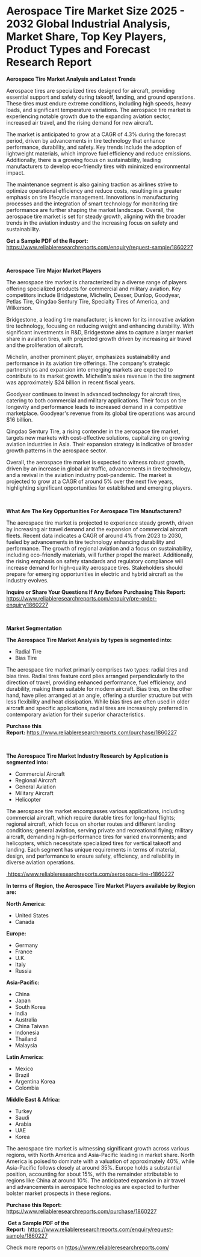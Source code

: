 <p><h1>Aerospace Tire Market Size 2025 - 2032 Global Industrial Analysis, Market Share, Top Key Players, Product Types and Forecast Research Report</h1></p><p><strong>Aerospace Tire Market Analysis and Latest Trends</strong></p>
<p><p>Aerospace tires are specialized tires designed for aircraft, providing essential support and safety during takeoff, landing, and ground operations. These tires must endure extreme conditions, including high speeds, heavy loads, and significant temperature variations. The aerospace tire market is experiencing notable growth due to the expanding aviation sector, increased air travel, and the rising demand for new aircraft.</p><p>The market is anticipated to grow at a CAGR of 4.3% during the forecast period, driven by advancements in tire technology that enhance performance, durability, and safety. Key trends include the adoption of lightweight materials, which improve fuel efficiency and reduce emissions. Additionally, there is a growing focus on sustainability, leading manufacturers to develop eco-friendly tires with minimized environmental impact.</p><p>The maintenance segment is also gaining traction as airlines strive to optimize operational efficiency and reduce costs, resulting in a greater emphasis on tire lifecycle management. Innovations in manufacturing processes and the integration of smart technology for monitoring tire performance are further shaping the market landscape. Overall, the aerospace tire market is set for steady growth, aligning with the broader trends in the aviation industry and the increasing focus on safety and sustainability.</p></p>
<p><strong>Get a Sample PDF of the Report:&nbsp;</strong> <a href="https://www.reliableresearchreports.com/enquiry/request-sample/1860227?utm_campaign=2187&utm_medium=2&utm_source=Github&utm_content=ia&utm_term=16022025&utm_id=aerospace-tire">https://www.reliableresearchreports.com/enquiry/request-sample/1860227</a></p>
<p>&nbsp;</p>
<p><strong>Aerospace Tire Major Market Players</strong></p>
<p><p>The aerospace tire market is characterized by a diverse range of players offering specialized products for commercial and military aviation. Key competitors include Bridgestone, Michelin, Desser, Dunlop, Goodyear, Petlas Tire, Qingdao Sentury Tire, Specialty Tires of America, and Wilkerson. </p><p>Bridgestone, a leading tire manufacturer, is known for its innovative aviation tire technology, focusing on reducing weight and enhancing durability. With significant investments in R&D, Bridgestone aims to capture a larger market share in aviation tires, with projected growth driven by increasing air travel and the proliferation of aircraft. </p><p>Michelin, another prominent player, emphasizes sustainability and performance in its aviation tire offerings. The company's strategic partnerships and expansion into emerging markets are expected to contribute to its market growth. Michelin's sales revenue in the tire segment was approximately $24 billion in recent fiscal years.</p><p>Goodyear continues to invest in advanced technology for aircraft tires, catering to both commercial and military applications. Their focus on tire longevity and performance leads to increased demand in a competitive marketplace. Goodyear's revenue from its global tire operations was around $16 billion.</p><p>Qingdao Sentury Tire, a rising contender in the aerospace tire market, targets new markets with cost-effective solutions, capitalizing on growing aviation industries in Asia. Their expansion strategy is indicative of broader growth patterns in the aerospace sector.</p><p>Overall, the aerospace tire market is expected to witness robust growth, driven by an increase in global air traffic, advancements in tire technology, and a revival in the aviation industry post-pandemic. The market is projected to grow at a CAGR of around 5% over the next five years, highlighting significant opportunities for established and emerging players.</p></p>
<p>&nbsp;</p>
<p><strong>What Are The Key Opportunities For Aerospace Tire Manufacturers?</strong></p>
<p><p>The aerospace tire market is projected to experience steady growth, driven by increasing air travel demand and the expansion of commercial aircraft fleets. Recent data indicates a CAGR of around 4% from 2023 to 2030, fueled by advancements in tire technology enhancing durability and performance. The growth of regional aviation and a focus on sustainability, including eco-friendly materials, will further propel the market. Additionally, the rising emphasis on safety standards and regulatory compliance will increase demand for high-quality aerospace tires. Stakeholders should prepare for emerging opportunities in electric and hybrid aircraft as the industry evolves.</p></p>
<p><strong>Inquire or Share Your Questions If Any Before Purchasing This Report:</strong> <a href="https://www.reliableresearchreports.com/enquiry/pre-order-enquiry/1860227?utm_campaign=2187&utm_medium=2&utm_source=Github&utm_content=ia&utm_term=16022025&utm_id=aerospace-tire">https://www.reliableresearchreports.com/enquiry/pre-order-enquiry/1860227</a></p>
<p>&nbsp;</p>
<p><strong>Market Segmentation</strong></p>
<p><strong>The Aerospace Tire Market Analysis by types is segmented into:</strong></p>
<p><ul><li>Radial Tire</li><li>Bias Tire</li></ul></p>
<p><p>The aerospace tire market primarily comprises two types: radial tires and bias tires. Radial tires feature cord plies arranged perpendicularly to the direction of travel, providing enhanced performance, fuel efficiency, and durability, making them suitable for modern aircraft. Bias tires, on the other hand, have plies arranged at an angle, offering a sturdier structure but with less flexibility and heat dissipation. While bias tires are often used in older aircraft and specific applications, radial tires are increasingly preferred in contemporary aviation for their superior characteristics.</p></p>
<p><strong>Purchase this Report:&nbsp;</strong><a href="https://www.reliableresearchreports.com/purchase/1860227?utm_campaign=2187&utm_medium=2&utm_source=Github&utm_content=ia&utm_term=16022025&utm_id=aerospace-tire">https://www.reliableresearchreports.com/purchase/1860227</a></p>
<p>&nbsp;</p>
<p><strong>The Aerospace Tire Market Industry Research by Application is segmented into:</strong></p>
<p><ul><li>Commercial Aircraft</li><li>Regional Aircraft</li><li>General Aviation</li><li>Military Aircraft</li><li>Helicopter</li></ul></p>
<p><p>The aerospace tire market encompasses various applications, including commercial aircraft, which require durable tires for long-haul flights; regional aircraft, which focus on shorter routes and different landing conditions; general aviation, serving private and recreational flying; military aircraft, demanding high-performance tires for varied environments; and helicopters, which necessitate specialized tires for vertical takeoff and landing. Each segment has unique requirements in terms of material, design, and performance to ensure safety, efficiency, and reliability in diverse aviation operations.</p></p>
<p><a href="https://www.reliableresearchreports.com/aerospace-tire-r1860227?utm_campaign=2187&utm_medium=2&utm_source=Github&utm_content=ia&utm_term=16022025&utm_id=aerospace-tire">&nbsp;https://www.reliableresearchreports.com/aerospace-tire-r1860227</a></p>
<p><strong>In terms of Region, the Aerospace Tire Market Players available by Region are:</strong></p>
<p>
    <p> <strong> North America: </strong>
        <ul>
            <li>United States</li>
            <li>Canada</li>
        </ul>
        </p> 
    <p> <strong> Europe: </strong>
        <ul>
            <li>Germany</li>
            <li>France</li>
            <li>U.K.</li>
            <li>Italy</li>
            <li>Russia</li>
        </ul>
        </p> 
    <p> <strong> Asia-Pacific: </strong>
        <ul>
            <li>China</li>
            <li>Japan</li>
            <li>South Korea</li>
            <li>India</li>
            <li>Australia</li>
            <li>China Taiwan</li>
            <li>Indonesia</li>
            <li>Thailand</li>
            <li>Malaysia</li>
        </ul>
        </p> 
    <p> <strong> Latin America: </strong>
        <ul>
            <li>Mexico</li>
            <li>Brazil</li>
            <li>Argentina Korea</li>
            <li>Colombia</li>
        </ul>
        </p> 
    <p> <strong> Middle East & Africa: </strong>
        <ul>
            <li>Turkey</li>
            <li>Saudi</li>
            <li>Arabia</li>
            <li>UAE</li>
            <li>Korea</li>
        </ul>
    </p>
    </p>
<p><p>The aerospace tire market is witnessing significant growth across various regions, with North America and Asia-Pacific leading in market share. North America is poised to dominate with a valuation of approximately 40%, while Asia-Pacific follows closely at around 35%. Europe holds a substantial position, accounting for about 15%, with the remainder attributable to regions like China at around 10%. The anticipated expansion in air travel and advancements in aerospace technologies are expected to further bolster market prospects in these regions.</p></p>
<p><strong>Purchase this Report: </strong><a href="https://www.reliableresearchreports.com/purchase/1860227?utm_campaign=2187&utm_medium=2&utm_source=Github&utm_content=ia&utm_term=16022025&utm_id=aerospace-tire">https://www.reliableresearchreports.com/purchase/1860227</a></p>
<p>&nbsp;<strong>Get a Sample PDF of the Report:&nbsp;&nbsp;</strong><a href="https://www.reliableresearchreports.com/enquiry/request-sample/1860227?utm_campaign=2187&utm_medium=2&utm_source=Github&utm_content=ia&utm_term=16022025&utm_id=aerospace-tire">https://www.reliableresearchreports.com/enquiry/request-sample/1860227</a></p>
<p><strong></strong></p>
<p>Check more reports on <a href="https://www.reliableresearchreports.com/?utm_campaign=2187&utm_medium=2&utm_source=Github&utm_content=ia&utm_term=16022025&utm_id=aerospace-tire">https://www.reliableresearchreports.com/</a></p>